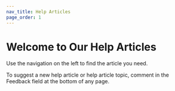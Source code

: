 ```yaml
---
nav_title: Help Articles
page_order: 1
---
```


# Welcome to Our Help Articles

Use the navigation on the left to find the article you need.

To suggest a new help article or help article topic, comment in the Feedback field at the bottom of any page.
